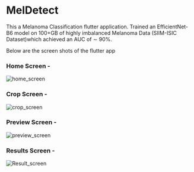 # MelDetect

This a Melanoma Classification flutter application.
Trained an EfficientNet-B6 model on 100+GB of highly imbalanced Melanoma Data (SIIM-ISIC Dataset)which achieved an AUC of ∼ 90%.

Below are the screen shots of the flutter app


### Home Screen - 
![home_screen](https://user-images.githubusercontent.com/47216475/141608999-4cfeb41d-d03c-4297-85ae-ad001dce8f93.png)

### Crop Screen -
![crop_screen](https://user-images.githubusercontent.com/47216475/141609116-921c4724-f200-47d0-b46e-0906b3735b0f.png)

### Preview Screen -
![preview_screen](https://user-images.githubusercontent.com/47216475/141609118-262cff80-a285-410a-a6ba-09df2ad00073.png)

### Results Screen - 
![Result_screen](https://user-images.githubusercontent.com/47216475/141609120-2049df30-d9ea-4f6e-a46b-9b7a6834fdc9.png)
